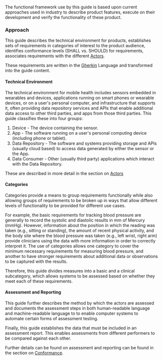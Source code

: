 <!-- overview.md {% comment %}
*****************************************************************************************
*                            WARNING: DO NOT EDIT THIS FILE                             *
*                                                                                       *
* This file is generated by SUSHI. Any edits you make to this file will be overwritten. *
*                                                                                       *
* To change the contents of this file, edit the original source file at:                *
* ig-data\input\pagecontent\02_overview.md                                              *
*****************************************************************************************
{% endcomment %} -->
The functional framework use by this guide is based upon current approaches used in
industry to describe product features, execute on their development and verify the
functionality of these product.

### Approach
This guide describes the technical environment for products, establishes sets of
requirements in categories of interest to the product audience, identifies conformance
levels (SHALL vs. SHOULD) for requirements, associates requirements with the
different [Actors](actors.html).

These requirements are written in the [Gherkin](https://cucumber.io/docs/gherkin/reference/) Language
and transformed into the guide content.

#### Technical Environment
The technical environment for mobile health includes sensors embedded in wearables and
devices, applications running on smart phones or wearable devices, or on a user's personal
computer, and infrastructure that supports it, often providing data repository services
and APIs that enable additional data access to other third parties, and apps from those
third parties.  This guide classifies these into four groups:

1. Device - The device containing the sensor.
2. App - The software running on a user's personal computing device (including phone
or tablet).
3. Data Repository - The software and systems providing storage and APIs (usually cloud
based) to access data generated by either the sensor or the App.
4. Data Consumer - Other (usually third party) applications which interact with the
Data Repository.

These are described in more detail in the section on [Actors](actors.html)

#### Categories
Categories provide a means to group requirements functionally while also allowing groups
of requirements to be broken up in ways that allow different levels of functionality
to be provided for different use cases.

For example, the basic requirements for tracking blood pressure are generally to record
the systolic and diastolic results in mm of Mercury (mmHg).  However, information about the
position in which the reading was taken (e.g., sitting or standing), the amount of recent
physical activity, and the body site where the blood pressure was taken (e.g., left wrist,
right arm) provide clinicians using the data with more information in order to correctly
interpret it.  The use of categories allows one category to cover the minimum necessary
requirements for measuring blood pressure, and another to have stronger requirements
about additional data or observations to be captured with the results.

Therefore, this guide divides measures into a basic and a clinical subcategory,
which allows systems to be assessed based on whether they meet each of these requirements.

#### Assessment and Reporting
This guide further describes the method by which the actors are assessed and documents
the assessment steps in both human-readable language and machine-readable language to to enable computer systems to automate certain forms of assessment testing.

Finally, this guide establishes the data that must be included in an assessment report.
This enables assessments from different performers to be compared against each other.

Further details can be found on assessment and reporting can be found in the section
on [Conformance](conformance.html).